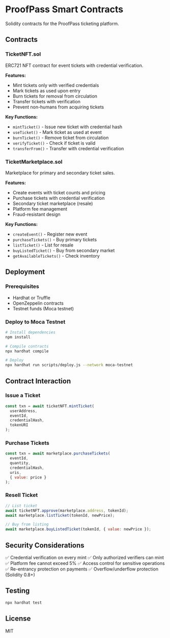 # ProofPass Smart Contracts

Solidity contracts for the ProofPass ticketing platform.

## Contracts

### TicketNFT.sol
ERC721 NFT contract for event tickets with credential verification.

**Features:**
- Mint tickets only with verified credentials
- Mark tickets as used upon entry
- Burn tickets for removal from circulation
- Transfer tickets with verification
- Prevent non-humans from acquiring tickets

**Key Functions:**
- `mintTicket()` - Issue new ticket with credential hash
- `useTicket()` - Mark ticket as used at event
- `burnTicket()` - Remove ticket from circulation
- `verifyTicket()` - Check if ticket is valid
- `transferFrom()` - Transfer with credential verification

### TicketMarketplace.sol
Marketplace for primary and secondary ticket sales.

**Features:**
- Create events with ticket counts and pricing
- Purchase tickets with credential verification
- Secondary ticket marketplace (resale)
- Platform fee management
- Fraud-resistant design

**Key Functions:**
- `createEvent()` - Register new event
- `purchaseTickets()` - Buy primary tickets
- `listTicket()` - List for resale
- `buyListedTicket()` - Buy from secondary market
- `getAvailableTickets()` - Check inventory

## Deployment

### Prerequisites
- Hardhat or Truffle
- OpenZeppelin contracts
- Testnet funds (Moca testnet)

### Deploy to Moca Testnet

```bash
# Install dependencies
npm install

# Compile contracts
npx hardhat compile

# Deploy
npx hardhat run scripts/deploy.js --network moca-testnet
```

## Contract Interaction

### Issue a Ticket

```javascript
const txn = await ticketNFT.mintTicket(
  userAddress,
  eventId,
  credentialHash,
  tokenURI
);
```

### Purchase Tickets

```javascript
const txn = await marketplace.purchaseTickets(
  eventId,
  quantity,
  credentialHash,
  uris,
  { value: price }
);
```

### Resell Ticket

```javascript
// List ticket
await ticketNFT.approve(marketplace.address, tokenId);
await marketplace.listTicket(tokenId, newPrice);

// Buy from listing
await marketplace.buyListedTicket(tokenId, { value: newPrice });
```

## Security Considerations

✅ Credential verification on every mint
✅ Only authorized verifiers can mint
✅ Platform fee cannot exceed 5%
✅ Access control for sensitive operations
✅ Re-entrancy protection on payments
✅ Overflow/underflow protection (Solidity 0.8+)

## Testing

```bash
npx hardhat test
```

## License

MIT
